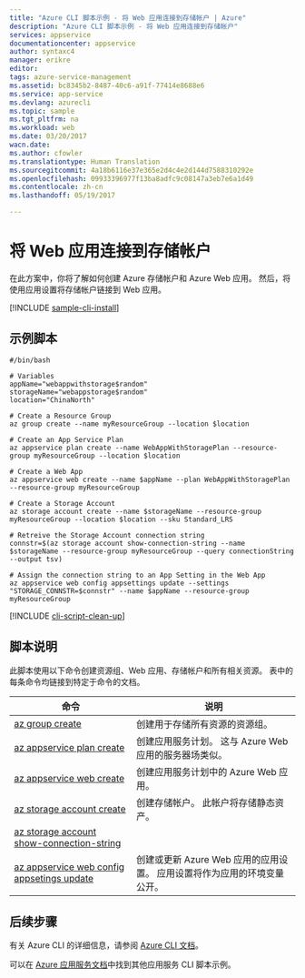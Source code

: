 ```yaml
---
title: "Azure CLI 脚本示例 - 将 Web 应用连接到存储帐户 | Azure"
description: "Azure CLI 脚本示例 - 将 Web 应用连接到存储帐户"
services: appservice
documentationcenter: appservice
author: syntaxc4
manager: erikre
editor: 
tags: azure-service-management
ms.assetid: bc8345b2-8487-40c6-a91f-77414e8688e6
ms.service: app-service
ms.devlang: azurecli
ms.topic: sample
ms.tgt_pltfrm: na
ms.workload: web
ms.date: 03/20/2017
wacn.date: 
ms.author: cfowler
ms.translationtype: Human Translation
ms.sourcegitcommit: 4a18b6116e37e365e2d4c4e2d144d7588310292e
ms.openlocfilehash: 09933396977f13ba8adfc9c08147a3eb7e6a1d49
ms.contentlocale: zh-cn
ms.lasthandoff: 05/19/2017

---
```


# <a name="connect-a-web-app-to-a-storage-account"></a>将 Web 应用连接到存储帐户

在此方案中，你将了解如何创建 Azure 存储帐户和 Azure Web 应用。 然后，将使用应用设置将存储帐户链接到 Web 应用。

[!INCLUDE [sample-cli-install](../../../includes/sample-cli-install.md)]

## <a name="sample-script"></a>示例脚本

```azurecli-interactive
#/bin/bash

# Variables
appName="webappwithstorage$random"
storageName="webappstorage$random"
location="ChinaNorth"

# Create a Resource Group 
az group create --name myResourceGroup --location $location

# Create an App Service Plan
az appservice plan create --name WebAppWithStoragePlan --resource-group myResourceGroup --location $location

# Create a Web App
az appservice web create --name $appName --plan WebAppWithStoragePlan --resource-group myResourceGroup 

# Create a Storage Account
az storage account create --name $storageName --resource-group myResourceGroup --location $location --sku Standard_LRS

# Retreive the Storage Account connection string 
connstr=$(az storage account show-connection-string --name $storageName --resource-group myResourceGroup --query connectionString --output tsv)

# Assign the connection string to an App Setting in the Web App
az appservice web config appsettings update --settings "STORAGE_CONNSTR=$connstr" --name $appName --resource-group myResourceGroup
```

[!INCLUDE [cli-script-clean-up](../../../includes/cli-script-clean-up.md)]

## <a name="script-explanation"></a>脚本说明

此脚本使用以下命令创建资源组、Web 应用、存储帐户和所有相关资源。 表中的每条命令均链接到特定于命令的文档。

| 命令 | 说明 |
|---|---|
| [az group create](https://docs.microsoft.com/cli/azure/group#create) | 创建用于存储所有资源的资源组。 |
| [az appservice plan create](https://docs.microsoft.com/cli/azure/appservice/plan#create) | 创建应用服务计划。 这与 Azure Web 应用的服务器场类似。 |
| [az appservice web create](https://docs.microsoft.com/cli/azure/appservice/web#create) | 创建应用服务计划中的 Azure Web 应用。 |
| [az storage account create](https://docs.microsoft.com/cli/azure/storage/account#create) | 创建存储帐户。 此帐户将存储静态资产。 |
| [az storage account show-connection-string](https://docs.microsoft.com/cli/azure/storage/account#show-connection-string) | |
| [az appservice web config appsetings update](https://docs.microsoft.com/cli/azure/appservice/web/config/appsettings#update) | 创建或更新 Azure Web 应用的应用设置。 应用设置将作为应用的环境变量公开。 |

## <a name="next-steps"></a>后续步骤

有关 Azure CLI 的详细信息，请参阅 [Azure CLI 文档](https://docs.microsoft.com/cli/azure/overview)。

可以在 [Azure 应用服务文档](../app-service-cli-samples.md)中找到其他应用服务 CLI 脚本示例。

